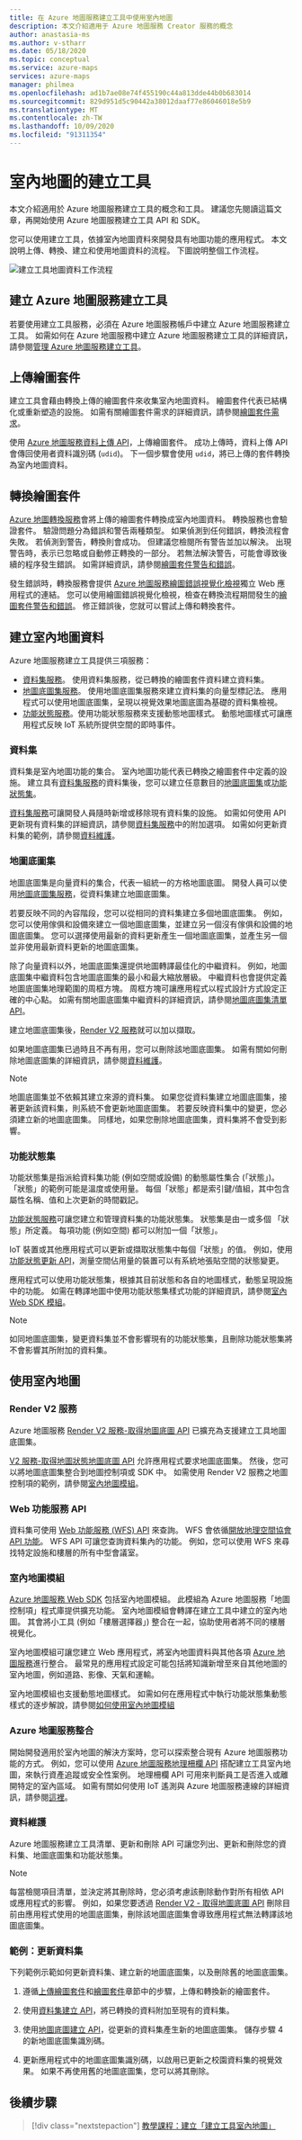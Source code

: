 ```yaml
---
title: 在 Azure 地圖服務建立工具中使用室內地圖
description: 本文介紹適用于 Azure 地圖服務 Creator 服務的概念
author: anastasia-ms
ms.author: v-stharr
ms.date: 05/18/2020
ms.topic: conceptual
ms.service: azure-maps
services: azure-maps
manager: philmea
ms.openlocfilehash: ad1b7ae08e74f455190c44a813dde44b0b683014
ms.sourcegitcommit: 829d951d5c90442a38012daaf77e86046018e5b9
ms.translationtype: MT
ms.contentlocale: zh-TW
ms.lasthandoff: 10/09/2020
ms.locfileid: "91311354"
---
```

# <a name="creator-for-indoor-maps"></a>室內地圖的建立工具

本文介紹適用於 Azure 地圖服務建立工具的概念和工具。 建議您先閱讀這篇文章，再開始使用 Azure 地圖服務建立工具 API 和 SDK。

您可以使用建立工具，依據室內地圖資料來開發具有地圖功能的應用程式。 本文說明上傳、轉換、建立和使用地圖資料的流程。 下圖說明整個工作流程。

![建立工具地圖資料工作流程](./media/creator-indoor-maps/workflow.png)

## <a name="create-azure-maps-creator"></a>建立 Azure 地圖服務建立工具

若要使用建立工具服務，必須在 Azure 地圖服務帳戶中建立 Azure 地圖服務建立工具。 如需如何在 Azure 地圖服務中建立 Azure 地圖服務建立工具的詳細資訊，請參閱[管理 Azure 地圖服務建立工具](how-to-manage-creator.md)。

## <a name="upload-a-drawing-package"></a>上傳繪圖套件

建立工具會藉由轉換上傳的繪圖套件來收集室內地圖資料。 繪圖套件代表已結構化或重新塑造的設施。 如需有關繪圖套件需求的詳細資訊，請參閱[繪圖套件需求](drawing-requirements.md)。

使用 [Azure 地圖服務資料上傳 API](https://docs.microsoft.com/rest/api/maps/data/uploadpreview)，上傳繪圖套件。  成功上傳時，資料上傳 API 會傳回使用者資料識別碼 (`udid`)。 下一個步驟會使用 `udid`，將已上傳的套件轉換為室內地圖資料。

## <a name="convert-a-drawing-package"></a>轉換繪圖套件

[Azure 地圖轉換服務](https://docs.microsoft.com/rest/api/maps/conversion)會將上傳的繪圖套件轉換成室內地圖資料。 轉換服務也會驗證套件。 驗證問題分為錯誤和警告兩種類型。 如果偵測到任何錯誤，轉換流程會失敗。 若偵測到警告，轉換則會成功。 但建議您檢閱所有警告並加以解決。 出現警告時，表示已忽略或自動修正轉換的一部分。 若無法解決警告，可能會導致後續的程序發生錯誤。 如需詳細資訊，請參閱[繪圖套件警告和錯誤](drawing-conversion-error-codes.md)。

發生錯誤時，轉換服務會提供 [Azure 地圖服務繪圖錯誤視覺化檢視](drawing-error-visualizer.md)獨立 Web 應用程式的連結。 您可以使用繪圖錯誤視覺化檢視，檢查在轉換流程期間發生的[繪圖套件警告和錯誤](drawing-conversion-error-codes.md)。 修正錯誤後，您就可以嘗試上傳和轉換套件。

## <a name="create-indoor-map-data"></a>建立室內地圖資料

Azure 地圖服務建立工具提供三項服務：

* [資料集服務](https://docs.microsoft.com/rest/api/maps/dataset/createpreview)。
使用資料集服務，從已轉換的繪圖套件資料建立資料集。
* [地圖底圖集服務](https://docs.microsoft.com/rest/api/maps/tileset/createpreview)。
使用地圖底圖集服務來建立資料集的向量型標記法。 應用程式可以使用地圖底圖集，呈現以視覺效果地圖底圖為基礎的資料集檢視。
* [功能狀態服務](https://docs.microsoft.com/rest/api/maps/featurestate)。使用功能狀態服務來支援動態地圖樣式。 動態地圖樣式可讓應用程式反映 IoT 系統所提供空間的即時事件。

### <a name="datasets"></a>資料集

資料集是室內地圖功能的集合。 室內地圖功能代表已轉換之繪圖套件中定義的設施。 建立具有[資料集服務](https://docs.microsoft.com/rest/api/maps/dataset/createpreview)的資料集後，您可以建立任意數目的[地圖底圖集](#tilesets)或[功能狀態集](#feature-statesets)。

[資料集服務](https://docs.microsoft.com/rest/api/maps/dataset/createpreview)可讓開發人員隨時新增或移除現有資料集的設施。 如需如何使用 API 更新現有資料集的詳細資訊，請參閱[資料集服務](https://docs.microsoft.com/rest/api/maps/dataset/createpreview)中的附加選項。 如需如何更新資料集的範例，請參閱[資料維護](#data-maintenance)。

### <a name="tilesets"></a>地圖底圖集

地圖底圖集是向量資料的集合，代表一組統一的方格地圖底圖。 開發人員可以使用[地圖底圖集服務](https://docs.microsoft.com/rest/api/maps/tileset/createpreview)，從資料集建立地圖底圖集。

若要反映不同的內容階段，您可以從相同的資料集建立多個地圖底圖集。 例如，您可以使用傢俱和設備來建立一個地圖底圖集，並建立另一個沒有傢俱和設備的地圖底圖集。  您可以選擇使用最新的資料更新產生一個地圖底圖集，並產生另一個並非使用最新資料更新的地圖底圖集。

除了向量資料以外，地圖底圖集還提供地圖轉譯最佳化的中繼資料。 例如，地圖底圖集中繼資料包含地圖底圖集的最小和最大縮放層級。 中繼資料也會提供定義地圖底圖集地理範圍的周框方塊。 周框方塊可讓應用程式以程式設計方式設定正確的中心點。 如需有關地圖底圖集中繼資料的詳細資訊，請參閱[地圖底圖集清單 API](https://docs.microsoft.com/rest/api/maps/tileset/listpreview)。

建立地圖底圖集後，[Render V2 服務](#render-v2-service)就可以加以擷取。

如果地圖底圖集已過時且不再有用，您可以刪除該地圖底圖集。 如需有關如何刪除地圖底圖集的詳細資訊，請參閱[資料維護](#data-maintenance)。

>[!NOTE]
>地圖底圖集並不依賴其建立來源的資料集。 如果您從資料集建立地圖底圖集，接著更新該資料集，則系統不會更新地圖底圖集。 若要反映資料集中的變更，您必須建立新的地圖底圖集。 同樣地，如果您刪除地圖底圖集，資料集將不會受到影響。

### <a name="feature-statesets"></a>功能狀態集

功能狀態集是指派給資料集功能 (例如空間或設備) 的動態屬性集合 (「狀態」)。 「狀態」的範例可能是溫度或使用量。 每個「狀態」都是索引鍵/值組，其中包含屬性名稱、值和上次更新的時間戳記。

[功能狀態服務](https://docs.microsoft.com/rest/api/maps/featurestate/createstatesetpreview)可讓您建立和管理資料集的功能狀態集。 狀態集是由一或多個 「狀態」所定義。 每項功能 (例如空間) 都可以附加一個「狀態」。

IoT 裝置或其他應用程式可以更新或擷取狀態集中每個「狀態」的值。  例如，使用[功能狀態更新 API](https://docs.microsoft.com/rest/api/maps/featurestate/updatestatespreview)，測量空間佔用量的裝置可以有系統地張貼空間的狀態變更。

應用程式可以使用功能狀態集，根據其目前狀態和各自的地圖樣式，動態呈現設施中的功能。 如需在轉譯地圖中使用功能狀態集樣式功能的詳細資訊，請參閱[室內 Web SDK 模組](#indoor-maps-module)。

>[!NOTE]
>如同地圖底圖集，變更資料集並不會影響現有的功能狀態集，且刪除功能狀態集將不會影響其所附加的資料集。

## <a name="using-indoor-maps"></a>使用室內地圖

### <a name="render-v2-service"></a>Render V2 服務

Azure 地圖服務 [Render V2 服務-取得地圖底圖 API](https://docs.microsoft.com/rest/api/maps/renderv2/getmaptilepreview) 已擴充為支援建立工具地圖底圖集。

[ V2 服務-取得地圖狀態地圖底圖 API](https://docs.microsoft.com/rest/api/maps/renderv2/getmaptilepreview) 允許應用程式要求地圖底圖集。 然後，您可以將地圖底圖集整合到地圖控制項或 SDK 中。 如需使用 Render V2 服務之地圖控制項的範例，請參閱[室內地圖模組](#indoor-maps-module)。

### <a name="web-feature-service-api"></a>Web 功能服務 API

資料集可使用 [Web 功能服務 (WFS) API](https://docs.microsoft.com/rest/api/maps/wfs) 來查詢。 WFS 會依循[開放地理空間協會 API 功能](http://docs.opengeospatial.org/DRAFTS/17-069r1.html)。 WFS API 可讓您查詢資料集內的功能。 例如，您可以使用 WFS 來尋找特定設施和樓層的所有中型會議室。

### <a name="indoor-maps-module"></a>室內地圖模組

[Azure 地圖服務 Web SDK](https://docs.microsoft.com/azure/azure-maps/) 包括室內地圖模組。 此模組為 Azure 地圖服務「地圖控制項」程式庫提供擴充功能。 室內地圖模組會轉譯在建立工具中建立的室內地圖。 其會將小工具 (例如「樓層選擇器」) 整合在一起，協助使用者將不同的樓層視覺化。

室內地圖模組可讓您建立 Web 應用程式，將室內地圖資料與其他各項 [Azure 地圖服務](https://docs.microsoft.com/azure/azure-maps/)進行整合。 最常見的應用程式設定可能包括將知識新增至來自其他地圖的室內地圖，例如道路、影像、天氣和運輸。

室內地圖模組也支援動態地圖樣式。 如需如何在應用程式中執行功能狀態集動態樣式的逐步解說，請參閱[如何使用室內地圖模組](how-to-use-indoor-module.md)

### <a name="azure-maps-integration"></a>Azure 地圖服務整合

開始開發適用於室內地圖的解決方案時，您可以探索整合現有 Azure 地圖服務功能的方式。 例如，您可以使用 [Azure 地圖服務地理柵欄 API](https://docs.microsoft.com/rest/api/maps/spatial/postgeofence) 搭配建立工具室內地圖，來執行資產追蹤或安全性案例。 地理柵欄 API 可用來判斷員工是否進入或離開特定的室內區域。 如需有關如何使用 IoT 遙測與 Azure 地圖服務連線的詳細資訊，請參閱[這裡](tutorial-iot-hub-maps.md)。

### <a name="data-maintenance"></a>資料維護

 Azure 地圖服務建立工具清單、更新和刪除 API 可讓您列出、更新和刪除您的資料集、地圖底圖集和功能狀態集。

>[!NOTE]
>每當檢閱項目清單，並決定將其刪除時，您必須考慮該刪除動作對所有相依 API 或應用程式的影響。 例如，如果您要透過 [Render V2 - 取得地圖底圖 API](https://docs.microsoft.com/rest/api/maps/renderv2/getmaptilepreview) 刪除目前由應用程式使用的地圖底圖集，刪除該地圖底圖集會導致應用程式無法轉譯該地圖底圖集。

### <a name="example-updating-a-dataset"></a>範例：更新資料集

下列範例示範如何更新資料集、建立新的地圖底圖集，以及刪除舊的地圖底圖集。

1. 遵循[上傳繪圖套件](#upload-a-drawing-package)和[繪圖套件](#convert-a-drawing-package)章節中的步驟，上傳和轉換新的繪圖套件。

2. 使用[資料集建立 API](https://docs.microsoft.com/rest/api/maps/dataset/createpreview)，將已轉換的資料附加至現有的資料集。

3. 使用[地圖底圖建立 API](https://docs.microsoft.com/rest/api/maps/tileset/createpreview)，從更新的資料集產生新的地圖底圖集。 儲存步驟 4 的新地圖底圖集識別碼。

4. 更新應用程式中的地圖底圖集識別碼，以啟用已更新之校園資料集的視覺效果。 如果不再使用舊的地圖底圖集，您可以將其刪除。

## <a name="next-steps"></a>後續步驟

> [!div class="nextstepaction"]
> [教學課程：建立「建立工具室內地圖」](tutorial-creator-indoor-maps.md)

